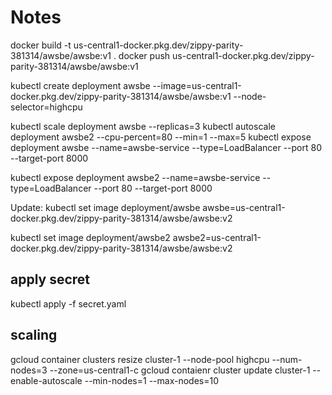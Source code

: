 # Notes

docker build -t us-central1-docker.pkg.dev/zippy-parity-381314/awsbe/awsbe:v1 .
docker push us-central1-docker.pkg.dev/zippy-parity-381314/awsbe/awsbe:v1

kubectl create deployment awsbe --image=us-central1-docker.pkg.dev/zippy-parity-381314/awsbe/awsbe:v1 --node-selector=highcpu

kubectl scale deployment awsbe --replicas=3
kubectl autoscale deployment awsbe2 --cpu-percent=80 --min=1 --max=5
kubectl expose deployment awsbe --name=awsbe-service --type=LoadBalancer --port 80 --target-port 8000


kubectl expose deployment awsbe2 --name=awsbe-service --type=LoadBalancer --port 80 --target-port 8000


Update:
kubectl set image deployment/awsbe awsbe=us-central1-docker.pkg.dev/zippy-parity-381314/awsbe/awsbe:v2

kubectl set image deployment/awsbe2 awsbe2=us-central1-docker.pkg.dev/zippy-parity-381314/awsbe/awsbe:v2

## apply secret
kubectl apply -f secret.yaml


## scaling

gcloud container clusters resize cluster-1 --node-pool highcpu --num-nodes=3 --zone=us-central1-c
gcloud contaienr cluster update cluster-1 --enable-autoscale --min-nodes=1 --max-nodes=10